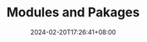 ---
weight: 6
title: "Modules and Pakages"
description: ""
icon: "article"
date: "2024-02-20T17:26:41+08:00"
lastmod: "2024-02-20T17:26:41+08:00"
draft: true
toc: true
---
